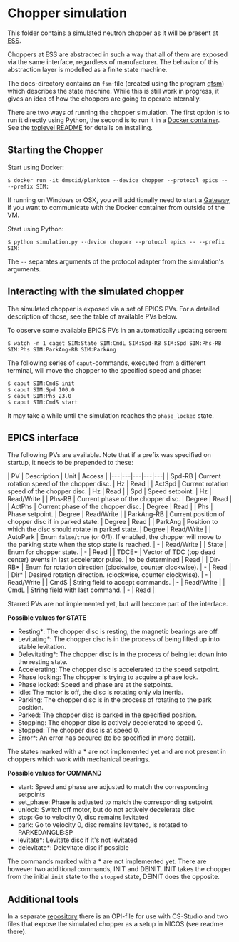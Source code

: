 # Chopper simulation

This folder contains a simulated neutron chopper as it will be present at [ESS](http://europeanspallationsource.se).

Choppers at ESS are abstracted in such a way that all of them are exposed via the same interface, regardless of manufacturer. The behavior of this abstraction layer is modelled as a finite state machine.

The docs-directory contains an `fsm`-file (created using the program [qfsm](http://qfsm.sourceforge.net/)) which describes the state machine. While this is still work in progress, it gives an idea of how the choppers are going to operate internally.

There are two ways of running the chopper simulation. The first option is to run it directly using Python, the second is to run it in a [Docker container](https://www.docker.com/). See the [toplevel README](https://github.com/DMSC-Instrument-Data/plankton/blob/master/README.md) for details on installing.


## Starting the Chopper

Start using Docker:

```
$ docker run -it dmscid/plankton --device chopper --protocol epics -- --prefix SIM:
```

If running on Windows or OSX, you will additionally need to start a [Gateway](https://hub.docker.com/r/dmscid/epics-gateway/) if you want to communicate with the Docker container from outside of the VM.

Start using Python:

```
$ python simulation.py --device chopper --protocol epics -- --prefix SIM:
```

The `--` separates arguments of the protocol adapter from the simulation's arguments.


## Interacting with the simulated chopper

The simulated chopper is exposed via a set of EPICS PVs. For a detailed description of those, see the table of available PVs below.

To observe some available EPICS PVs in an automatically updating screen:

```
$ watch -n 1 caget SIM:State SIM:CmdL SIM:Spd-RB SIM:Spd SIM:Phs-RB SIM:Phs SIM:ParkAng-RB SIM:ParkAng
```

The following series of `caput`-commands, executed from a different terminal, will move the chopper to the specified speed and phase:

```
$ caput SIM:CmdS init
$ caput SIM:Spd 100.0
$ caput SIM:Phs 23.0
$ caput SIM:CmdS start
```

It may take a while until the simulation reaches the `phase_locked` state.


## EPICS interface

The following PVs are available. Note that if a prefix was specified on startup, it needs to be prepended to these:

| PV  | Description  | Unit | Access |
|---|---|---|---|---|
| Spd-RB  |  Current rotation speed of the chopper disc. | Hz  | Read |
| ActSpd  |  Current rotation speed of the chopper disc. | Hz  | Read |
| Spd  | Speed setpoint.  | Hz | Read/Write |
| Phs-RB  |  Current phase of the chopper disc. | Degree | Read |
| ActPhs  |  Current phase of the chopper disc. | Degree | Read |
| Phs  |  Phase setpoint. | Degree | Read/Write |
| ParkAng-RB  |  Current position of chopper disc if in parked state. | Degree | Read |
| ParkAng  |  Position to which the disc should rotate in parked state. | Degree | Read/Write |
| AutoPark | Enum `false`/`true` (or 0/1). If enabled, the chopper will move to the parking state when the stop state is reached. | - | Read/Write |
| State  |  Enum for chopper state. | - | Read |
| TDCE*  |  Vector of TDC (top dead center) events in last accelerator pulse. | to be determined | Read |
| Dir-RB*  |  Enum for rotation direction (clockwise, counter clockwise). | - | Read |
| Dir*  |  Desired rotation direction. (clockwise, counter clockwise). | - | Read/Write |
| CmdS  |  String field to accept commands. | - | Read/Write |
| CmdL  |  String field with last command. | - | Read |

Starred PVs are not implemented yet, but will become part of the interface.

**Possible values for STATE**
- Resting*: The chopper disc is resting, the magnetic bearings are off.
- Levitating*: The chopper disc is in the process of being lifted up into stable levitation.
- Delevitating*: The chopper disc is in the process of being let down into the resting state.
- Accelerating: The chopper disc is accelerated to the speed setpoint.
- Phase locking: The chopper is trying to acquire a phase lock.
- Phase locked: Speed and phase are at the setpoints.
- Idle: The motor is off, the disc is rotating only via inertia.
- Parking: The chopper disc is in the process of rotating to the park position.
- Parked: The chopper disc is parked in the specified position.
- Stopping: The chopper disc is actively decelerated to speed 0.
- Stopped: The chopper disc is at speed 0.
- Error*: An error has occured (to be specified in more detail).

The states marked with a * are not implemented yet and are not present in choppers which work with mechanical bearings.

**Possible values for COMMAND**
- start: Speed and phase are adjusted to match the corresponding setpoints
- set_phase: Phase is adjusted to match the corresponding setpoint
- unlock: Switch off motor, but do not actively decelerate disc
- stop: Go to velocity 0, disc remains levitated
- park: Go to velocity 0, disc remains levitated, is rotated to PARKEDANGLE:SP
- levitate*: Levitate disc if it's not levitated
- delevitate*: Delevitate disc if possible

The commands marked with a * are not implemented yet. There are however two additional commands, INIT and DEINIT. INIT takes the chopper from the initial `init` state to the `stopped` state, DEINIT does the opposite.

## Additional tools

In a separate [repository](https://github.com/DMSC-Instrument-Data/plankton-misc) there is an OPI-file for use with CS-Studio and two files that expose the simulated chopper as a setup in NICOS (see readme there).

